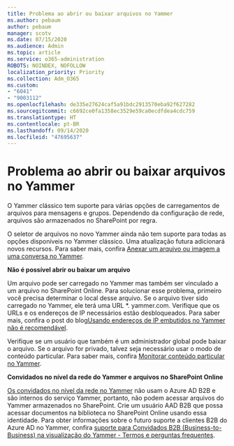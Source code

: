 ```yaml
---
title: Problema ao abrir ou baixar arquivos no Yammer
ms.author: pebaum
author: pebaum
manager: scotv
ms.date: 07/15/2020
ms.audience: Admin
ms.topic: article
ms.service: o365-administration
ROBOTS: NOINDEX, NOFOLLOW
localization_priority: Priority
ms.collection: Adm_O365
ms.custom:
- "6041"
- "9003112"
ms.openlocfilehash: de335e27624caf5a91bdc2913570eba92f627282
ms.sourcegitcommit: c6692ce0fa1358ec3529e59ca0ecdfdea4cdc759
ms.translationtype: HT
ms.contentlocale: pt-BR
ms.lasthandoff: 09/14/2020
ms.locfileid: "47695637"
---
```

# <a name="issue-opening-or-downloading-files-in-yammer"></a>Problema ao abrir ou baixar arquivos no Yammer

O Yammer clássico tem suporte para várias opções de carregamentos de arquivos para mensagens e grupos. Dependendo da configuração de rede, arquivos são armazenados no SharePoint por regra.

O seletor de arquivos no novo Yammer ainda não tem suporte para todas as opções disponíveis no Yammer clássico. Uma atualização futura adicionará novos recursos. Para saber mais, confira [Anexar um arquivo ou imagem a uma conversa no Yammer](https://support.microsoft.com/office/attach-a-file-or-image-to-a-yammer-conversation-post-8d2d17f7-8f37-4535-961e-518d751be7e8).

**Não é possível abrir ou baixar um arquivo**  

Um arquivo pode ser carregado no Yammer mas também ser vinculado a um arquivo no SharePoint Online. Para solucionar esse problema, primeiro você precisa determinar o local desse arquivo. Se o arquivo tiver sido carregado no Yammer, ele terá uma URL *. yammer.com. Verifique que os URLs e os endereços de IP necessários estão desbloqueados. Para saber mais, confira o post do blog[Usando endereços de IP embutidos no Yammer não é recomendável](https://techcommunity.microsoft.com/t5/yammer-blog/using-hard-coded-ip-addresses-for-yammer-is-not-recommended/ba-p/276592).

Verifique se um usuário que também é um administrador global pode baixar o arquivo. Se o arquivo for privado, talvez seja necessário usar o modo de conteúdo particular. Para saber mais, confira [Monitorar conteúdo particular no Yammer](https://docs.microsoft.com/yammer/manage-security-and-compliance/monitor-private-content).  

**Convidados no nível da rede do Yammer e arquivos no SharePoint Online**  

[Os convidados no nível da rede no Yammer](https://docs.microsoft.com/yammer/manage-yammer-users/add-block-or-remove-users#invite-guests) não usam o Azure AD B2B e são internos do serviço Yammer, portanto, não podem acessar arquivos do Yammer armazenados no SharePoint. Crie um usuário AAD B2B que possa acessar documentos na biblioteca no SharePoint Online usando essa identidade. Para obter informações sobre o futuro suporte a clientes B2B do Azure AD no Yammer, confira [suporte para Convidados B2B (Business-to-Business) na visualização do Yammer - Termos e perguntas frequentes](https://docs.microsoft.com/yammer/get-started-with-yammer/azure-ad-b2b-guests-yammer).